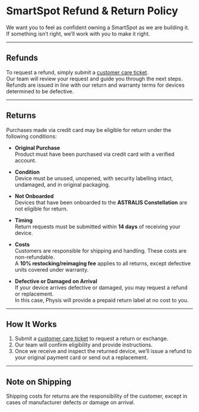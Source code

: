 # SmartSpot Refund & Return Policy

We want you to feel as confident owning a SmartSpot as we are building it.  
If something isn’t right, we’ll work with you to make it right.  

---

## Refunds

To request a refund, simply submit a [customer care ticket](#).  
Our team will review your request and guide you through the next steps.  
Refunds are issued in line with our return and warranty terms for devices determined to be defective.  

---

## Returns

Purchases made via credit card may be eligible for return under the following conditions:

- **Original Purchase**  
  Product must have been purchased via credit card with a verified account.  

- **Condition**  
  Device must be unused, unopened, with security labelling intact, undamaged, and in original packaging.  

- **Not Onboarded**  
  Devices that have been onboarded to the **ASTRALIS Constellation** are not eligible for return.  

- **Timing**  
  Return requests must be submitted within **14 days** of receiving your device.  

- **Costs**  
  Customers are responsible for shipping and handling. These costs are non-refundable.  
  A **10% restocking/reimaging fee** applies to all returns, except defective units covered under warranty.  

- **Defective or Damaged on Arrival**  
  If your device arrives defective or damaged, you may request a refund or replacement.  
  In this case, Physis will provide a prepaid return label at no cost to you.  

---

## How It Works

1. Submit a [customer care ticket](#) to request a return or exchange.  
2. Our team will confirm eligibility and provide instructions.  
3. Once we receive and inspect the returned device, we’ll issue a refund to your original payment card or send out a replacement.  

---

## Note on Shipping

Shipping costs for returns are the responsibility of the customer, except in cases of manufacturer defects or damage on arrival.  
